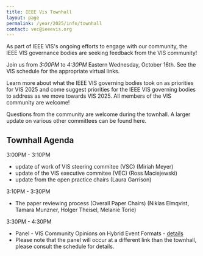 ```yaml
---
title: IEEE Vis Townhall
layout: page
permalink: /year/2025/info/townhall
contact: vec@ieeevis.org
---
```


As part of IEEE VIS's ongoing efforts to engage with our community, the IEEE VIS governance bodies are seeking feedback from the VIS community! 

Join us from *3:00PM* to *4:30PM* Eastern Wednesday, October 16th. See the VIS schedule for the appropriate virtual links.

Learn more about what the IEEE VIS governing bodies took on as priorities for VIS 2025 and come suggest priorities for the IEEE VIS governing bodies to address as we move towards VIS 2025. All members of the VIS community are welcome!

Questions from the community are welcome during the townhall. A larger update on various other committees can be found here.

## Townhall Agenda
3:00PM - 3:10PM
* update of work of VIS steering commitee (VSC) (Miriah Meyer)
* update of the VIS executive commitee (VEC) (Ross Maciejewski)
* update from the open practice chairs (Laura Garrison)

3:10PM - 3:30PM
* The paper reviewing process (Overall Paper Chairs) (Niklas Elmqvist, Tamara Munzner, Holger Theisel, Melanie Torie)

3:30PM - 4:30PM
* Panel - VIS Community Opinions on Hybrid Event Formats - [details](https://ieeevis.org/year/2025/blog/vis-2025-VEC-survey-results)
* Please note that the panel will occur at a different link than the townhall, please consult the schedule for details.


